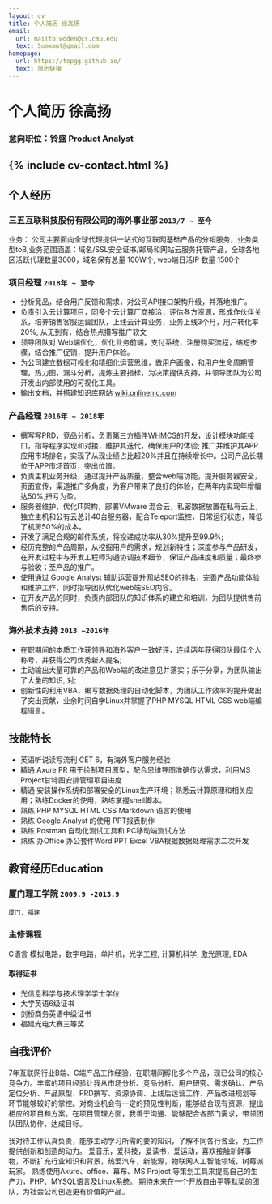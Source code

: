 ```yaml
---
layout: cv
title: 个人简历-徐高扬
email:
  url: mailto:woden@cs.cmu.edu
  text: Sumxmut@gmail.com
homepage:
  url: https://topgg.github.io/
  text: 简历链接
---
```


# 个人简历 **徐高扬**

<!--
include contact information from the front matter
Supported arguments:
    - homepage: url, text
    - phone
    - email
-->

### 意向职位：铃盛 Product Analyst 

{% include cv-contact.html %}
---
## **个人经历**  

###  **三五互联科技股份有限公司的海外事业部** `2013/7 ~ 至今`

业务： 公司主要面向全球代理提供一站式的互联网基础产品的分销服务，业务类型toB,业务范围涵盖：域名/SSL安全证书/邮局和网站云服务托管产品，全球各地区活跃代理数量3000，域名保有总量 100W个, web端日活IP 数量 1500个

### **项目经理** `2018年 ~ 至今`

- 分析竞品，结合用户反馈和需求，对公司API接口架构升级，并落地推广。
- 负责引入云计算项目，同多个云计算厂商接洽，评估各方资源，形成作伙伴关系，培养销售客服运营团队，上线云计算业务，业务上线3个月，用户转化率20%, 从无到有，结合热点攥写推广软文
- 领导团队对 Web端优化，优化业务前端，支付系统，注册购买流程，缩短步骤，结合推广促销，提升用户体验。
- 为公司建立数据可视化和精细化运营思维，做用户画像，和用户生命周期管理，热力图，漏斗分析，提炼主要指标，为决策提供支持，并领导团队为公司开发出内部使用的可视化工具。
- 输出文档，并搭建知识库网站 [wiki.onlinenic.com ](wiki.onlinenic.com) 

### **产品经理** `2016年 ~ 2018年`

- 撰写写PRD，竞品分析，负责第三方插件[WHMCS](https://marketplace.whmcs.com/product/category/Domain+Registrars)的开发，设计模块功能接口，指导程序实现和对接，维护其迭代，确保用户的体验; 推广并维护其APP应用市场排名，实现了从现业绩占比超20%并且在持续增长中。公司产品长期位于APP市场首页，突出位置。
- 负责主机业务升级，通过提升产品质量，整合web端功能，提升服务器安全，页面宣传，渠道推广多角度，为客户带来了良好的体验，在两年内实现年增幅达50%,扭亏为盈。
- 服务器维护，优化IT架构，部署VMware 混合云，私密数据放置在私有云上，独立主机和公有云总计40台服务器，配合Teleport监控，日常运行状态，降低了机房50%的成本。
- 开发了满足合规的邮件系统，将投递成功率从30%提升至99.9%; 
- 经历完整的产品周期，从挖掘用户的需求，规划新特性；深度参与产品研发，在开发过程中与开发工程师沟通协调技术细节，保证产品进度和质量；最终参与验收；至产品的推广。
- 使用通过 Google Analyst 辅助运营提升网站SEO的排名，完善产品功能体验和维护工作，同时指导团队优化web端SEO内容。
- 在开发产品的同时，负责内部团队的知识体系的建立和培训，为团队提供售前售后的支持。


### **海外技术支持** `2013 ~2016年 `

- 在职期间的本质工作获领导和海外客户一致好评，连续两年获得团队最佳个人称号，并获得公司优秀新人提名; 
- 主动输出大量可靠的产品和Web端的改进意见并落实；乐于分享，为团队输出了大量的知识, 对;
- 创新性的利用VBA，编写数据处理的自动化脚本，为团队工作效率的提升做出了突出贡献，业余时间自学Linux并掌握了PHP MYSQL HTML CSS web端编程语言。

## **技能特长** 

- 英语听说读写流利 CET 6，有海外客户服务经验
- 精通 Axure PR 用于绘制项目原型，配合思维导图准确传达需求，利用MS Project甘特图安排管理项目进度
- 精通 安装操作系统和部署安全的Linux生产环境；熟悉云计算原理和相关应用；熟练Docker的使用，熟练掌握shell脚本。
- 熟练 PHP MYSQL HTML CSS Markdown 语言的使用
- 熟练 Google Analyst 的使用 PPT报表制作
- 熟练 Postman 自动化测试工具和 PC移动端测试方法
- 熟练 办Office 办公套件Word PPT Excel VBA根据数据处理需求二次开发

## 教育经历Education 

### **厦门理工学院** `2009.9 -2013.9`

```
厦门, 福建
```
### 主修课程

C语言 模拟电路，数字电路，单片机，光学工程, 计算机科学, 激光原理, EDA 

#### **取得证书**

- 光信息科学与技术理学学士学位
- 大学英语6级证书
- 剑桥商务英语中级证书
- 福建光电大赛三等奖

#### 

## 自我评价

7年互联网行业B端、C端产品工作经验，在职期间孵化多个产品，现已公司的核心竞争力。丰富的项目经验让我从市场分析、竞品分析、用户研究、需求确认、产品定位分析、产品原型、PRD撰写、资源协调、上线后运营工作、产品改进规划等环节能够较好的掌控。对商业机会有一定的预见性判断，能够结合现有资源，提出相应的项目和方案。在项目管理方面，我善于沟通、能够配合各部门需求，带领团队团队协作，达成目标。

我对待工作认真负责，能够主动学习所需的要的知识，了解不同各行各业，为工作提供创新和创造的动力。
爱音乐，爱科技，爱读书，爱运动，喜欢接触新鲜事物，不断扩充行业知识和背景，热爱汽车，新能源，物联网人工智能领域，树莓派玩家。
熟练使用Axure、office、幕布、MS Project 等策划工具来提高自己的生产力，PHP、MYSQL语言及Linux系统。
期待未来在一个开放自由平等默契的团队，为社会公司创造更有价值的产品。

## 

<!-- ### Footer

Last updated: june 2020 -->
